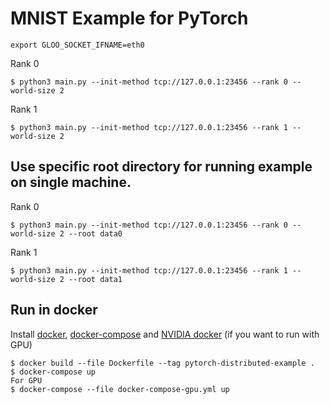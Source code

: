 # MNIST Example for PyTorch

```shell
export GLOO_SOCKET_IFNAME=eth0
```

Rank 0
```
$ python3 main.py --init-method tcp://127.0.0.1:23456 --rank 0 --world-size 2
```

Rank 1
```
$ python3 main.py --init-method tcp://127.0.0.1:23456 --rank 1 --world-size 2
```

## Use specific root directory for running example on single machine.

Rank 0
```
$ python3 main.py --init-method tcp://127.0.0.1:23456 --rank 0 --world-size 2 --root data0
```

Rank 1
```
$ python3 main.py --init-method tcp://127.0.0.1:23456 --rank 1 --world-size 2 --root data1
```

## Run in docker

Install [docker](https://docs.docker.com/install/), [docker-compose](https://docs.docker.com/compose/install/) and [NVIDIA docker](https://github.com/NVIDIA/nvidia-docker) (if you want to run with GPU)

```
$ docker build --file Dockerfile --tag pytorch-distributed-example .
$ docker-compose up
For GPU
$ docker-compose --file docker-compose-gpu.yml up
```
